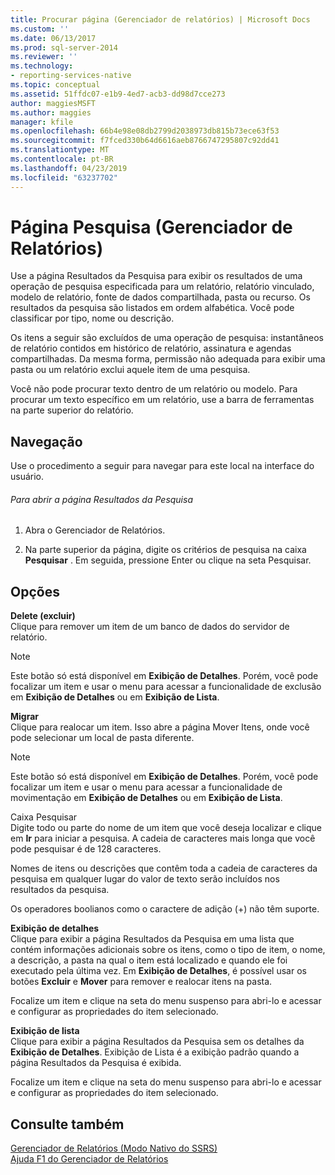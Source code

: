 ```yaml
---
title: Procurar página (Gerenciador de relatórios) | Microsoft Docs
ms.custom: ''
ms.date: 06/13/2017
ms.prod: sql-server-2014
ms.reviewer: ''
ms.technology:
- reporting-services-native
ms.topic: conceptual
ms.assetid: 51ffdc07-e1b9-4ed7-acb3-dd98d7cce273
author: maggiesMSFT
ms.author: maggies
manager: kfile
ms.openlocfilehash: 66b4e98e08db2799d2038973db815b73ece63f53
ms.sourcegitcommit: f7fced330b64d6616aeb8766747295807c92dd41
ms.translationtype: MT
ms.contentlocale: pt-BR
ms.lasthandoff: 04/23/2019
ms.locfileid: "63237702"
---
```

# <a name="search-page-report-manager"></a>Página Pesquisa (Gerenciador de Relatórios)
  Use a página Resultados da Pesquisa para exibir os resultados de uma operação de pesquisa especificada para um relatório, relatório vinculado, modelo de relatório, fonte de dados compartilhada, pasta ou recurso. Os resultados da pesquisa são listados em ordem alfabética. Você pode classificar por tipo, nome ou descrição.  
  
 Os itens a seguir são excluídos de uma operação de pesquisa: instantâneos de relatório contidos em histórico de relatório, assinatura e agendas compartilhadas. Da mesma forma, permissão não adequada para exibir uma pasta ou um relatório exclui aquele item de uma pesquisa.  
  
 Você não pode procurar texto dentro de um relatório ou modelo. Para procurar um texto específico em um relatório, use a barra de ferramentas na parte superior do relatório.  
  
## <a name="navigation"></a>Navegação  
 Use o procedimento a seguir para navegar para este local na interface do usuário.  
  
###### <a name="to-open-the-search-results-page"></a>Para abrir a página Resultados da Pesquisa  
  
1.  Abra o Gerenciador de Relatórios.  
  
2.  Na parte superior da página, digite os critérios de pesquisa na caixa **Pesquisar** . Em seguida, pressione Enter ou clique na seta Pesquisar.  
  
## <a name="options"></a>Opções  
 **Delete (excluir)**  
 Clique para remover um item de um banco de dados do servidor de relatório.  
  
> [!NOTE]  
>  Este botão só está disponível em **Exibição de Detalhes**. Porém, você pode focalizar um item e usar o menu para acessar a funcionalidade de exclusão em **Exibição de Detalhes** ou em **Exibição de Lista**.  
  
 **Migrar**  
 Clique para realocar um item. Isso abre a página Mover Itens, onde você pode selecionar um local de pasta diferente.  
  
> [!NOTE]  
>  Este botão só está disponível em **Exibição de Detalhes**. Porém, você pode focalizar um item e usar o menu para acessar a funcionalidade de movimentação em **Exibição de Detalhes** ou em **Exibição de Lista**.  
  
 Caixa Pesquisar  
 Digite todo ou parte do nome de um item que você deseja localizar e clique em **Ir** para iniciar a pesquisa. A cadeia de caracteres mais longa que você pode pesquisar é de 128 caracteres.  
  
 Nomes de itens ou descrições que contêm toda a cadeia de caracteres da pesquisa em qualquer lugar do valor de texto serão incluídos nos resultados da pesquisa.  
  
 Os operadores boolianos como o caractere de adição (+) não têm suporte.  
  
 **Exibição de detalhes**  
 Clique para exibir a página Resultados da Pesquisa em uma lista que contém informações adicionais sobre os itens, como o tipo de item, o nome, a descrição, a pasta na qual o item está localizado e quando ele foi executado pela última vez. Em **Exibição de Detalhes**, é possível usar os botões **Excluir** e **Mover** para remover e realocar itens na pasta.  
  
 Focalize um item e clique na seta do menu suspenso para abri-lo e acessar e configurar as propriedades do item selecionado.  
  
 **Exibição de lista**  
 Clique para exibir a página Resultados da Pesquisa sem os detalhes da **Exibição de Detalhes**. Exibição de Lista é a exibição padrão quando a página Resultados da Pesquisa é exibida.  
  
 Focalize um item e clique na seta do menu suspenso para abri-lo e acessar e configurar as propriedades do item selecionado.  
  
## <a name="see-also"></a>Consulte também  
 [Gerenciador de Relatórios &#40;Modo Nativo do SSRS&#41;](../../2014/reporting-services/report-manager-ssrs-native-mode.md)   
 [Ajuda F1 do Gerenciador de Relatórios](../../2014/reporting-services/report-manager-f1-help.md)  
  
  
